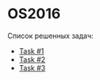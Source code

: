 # OS2016

Список решенных задач:
* [Task #1](https://github.com/AlexanderVakhitov/OS2016/tree/master/Task%20%231)
* [Task #2](https://github.com/AlexanderVakhitov/OS2016/tree/master/Task%20%232)
* [Task #3](https://github.com/AlexanderVakhitov/OS2016/tree/master/Task%20%233)
